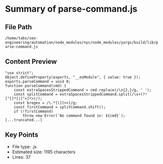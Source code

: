 # Summary of parse-command.js
  
## File Path
`/home/tabs/seo-engineering/automation/node_modules/nyc/node_modules/yargs/build/lib/parse-command.js`

## Content Preview
```
"use strict";
Object.defineProperty(exports, "__esModule", { value: true });
exports.parseCommand = void 0;
function parseCommand(cmd) {
    const extraSpacesStrippedCommand = cmd.replace(/\s{2,}/g, ' ');
    const splitCommand = extraSpacesStrippedCommand.split(/\s+(?![^[]*]|[^<]*>)/);
    const bregex = /\.*[\][<>]/g;
    const firstCommand = splitCommand.shift();
    if (!firstCommand)
        throw new Error(`No command found in: ${cmd}`);
[...truncated...]
```

## Key Points
- File type: .js
- Estimated size: 1195 characters
- Lines: 37
